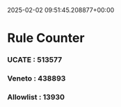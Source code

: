 2025-02-02 09:51:45.208877+00:00
# Rule Counter 
 ### UCATE : 513577

 ### Veneto : 438893

 ### Allowlist : 13930